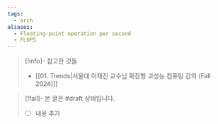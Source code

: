 ```yaml
---
tags:
  - arch
aliases:
  - Floating-point operation per second
  - FLOPS
---
```

> [!info]- 참고한 것들
> - [[01.  Trends|서울대 이재진 교수님 확장형 고성능 컴퓨팅 강의 (Fall 2024)]]

> [!fail]- 본 글은 #draft 상태입니다.
> - [ ] 내용 추가